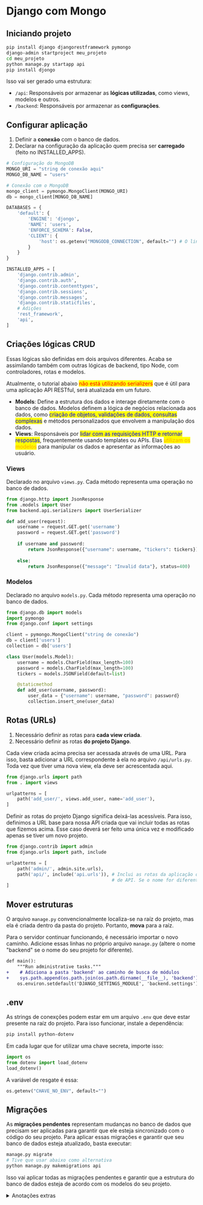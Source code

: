 # Django com Mongo

## Iniciando projeto

```bash
pip install django djangorestframework pymongo
django-admin startproject meu_projeto
cd meu_projeto
python manage.py startapp api
pip install djongo
```

Isso vai ser gerado uma estrutura:

* `/api`: Responsáveis por armazenar as **lógicas utilizadas**, como views, modelos e outros.
* `/backend`: Responsáveis por armazenar as **configurações**.

## Configurar aplicação

1. Definir a **conexão** com o banco de dados.
2. Declarar na configuração da aplicação quem precisa ser **carregado** (feito no INSTALLED\_APPS).

```python
# Configuração do MongoDB
MONGO_URI = "string de conexão aqui"
MONGO_DB_NAME = "users"

# Conexão com o MongoDB
mongo_client = pymongo.MongoClient(MONGO_URI)
db = mongo_client[MONGO_DB_NAME]

DATABASES = {
    'default': {
        'ENGINE': 'djongo',
        'NAME': 'users',
        'ENFORCE_SCHEMA': False,
        'CLIENT': {
            'host': os.getenv("MONGODB_CONNECTION", default="") # O link pode estar direto aqui
        }  
    }
}

INSTALLED_APPS = [
    'django.contrib.admin',
    'django.contrib.auth',
    'django.contrib.contenttypes',
    'django.contrib.sessions',
    'django.contrib.messages',
    'django.contrib.staticfiles',
    # Adições
    'rest_framework',
    'api',
]
```

## Criações lógicas CRUD

Essas lógicas são definidas em dois arquivos diferentes. Acaba se assimilando também com outras lógicas de backend, tipo Node, com controladores, rotas e modelos.

Atualmente, o tutorial abaixo <mark style="color:red;">não está utilizando serializers</mark> que é útil para uma aplicação API RESTful, será atualizada em um futuro.

* **Models**: Define a estrutura dos dados e interage diretamente com o banco de dados. Modelos definem a lógica de negócios relacionada aos dados, como <mark style="color:blue;">criação de objetos, validações de dados, consultas complexas</mark> e métodos personalizados que envolvem a manipulação dos dados.
* **Views**: Responsáveis por <mark style="color:blue;">lidar com as requisições HTTP e retornar respostas</mark>, frequentemente usando templates ou APIs. Elas <mark style="color:orange;">utilizam os modelos</mark> para manipular os dados e apresentar as informações ao usuário.

### Views

Declarado no arquivo `views.py`. Cada método representa uma operação no banco de dados.

```python
from django.http import JsonResponse
from .models import User
from backend.api.serializers import UserSerializer

def add_user(request):
    username = request.GET.get('username')
    password = request.GET.get('password')
    
    if username and password:
        return JsonResponse({"username": username, "tickers": tickers})
        
    else:
        return JsonResponse({"message": "Invalid data"}, status=400)
```

### Modelos

Declarado no arquivo `models.py`. Cada método representa uma operação no banco de dados.

```python
from django.db import models
import pymongo
from django.conf import settings

client = pymongo.MongoClient("string de conexão")
db = client['users']
collection = db['users']

class User(models.Model):
    username = models.CharField(max_length=100)
    password = models.CharField(max_length=100)
    tickers = models.JSONField(default=list)

    @staticmethod
    def add_user(username, password):
        user_data = {"username": username, "password": password}
        collection.insert_one(user_data)
```

## Rotas (URLs)

1. Necessário definir as rotas para **cada view criada**.
2. Necessário definir as rotas **do projeto Django**.

Cada view criada acima precisa ser acessada através de uma URL. Para isso, basta adicionar a URL correspondente à ela no arquivo `/api/urls.py`. Toda vez que tiver uma nova view, ela deve ser acrescentada aqui.

```python
from django.urls import path
from . import views

urlpatterns = [
    path('add_user/', views.add_user, name='add_user'),
]
```

Definir as rotas do projeto Django significa deixá-las acessíveis. Para isso, definimos a URL base para nossa API criada que vai incluir todas as rotas que fizemos acima. Esse caso deverá ser feito uma única vez e modificado apenas se tiver um novo projeto.

```python
from django.contrib import admin
from django.urls import path, include

urlpatterns = [
    path('admin/', admin.site.urls),
    path('api/', include('api.urls')), # Inclui as rotas da aplicação que chamamos
                                       # de API. Se o nome for diferente, mude
]
```

## Mover estruturas

O arquivo `manage.py` convencionalmente localiza-se na raíz do projeto, mas ela é criada dentro da pasta do projeto. Portanto, **mova** para a raíz.

Para o servidor continuar funcionando, é necessário importar o novo caminho. Adicione essas linhas no próprio arquivo `manage.py` (altere o nome "backend" se o nome do seu projeto for diferente).

```diff
def main():
    """Run administrative tasks."""
+    # Adiciona a pasta 'backend' ao caminho de busca de módulos
+    sys.path.append(os.path.join(os.path.dirname(__file__), 'backend'))
    os.environ.setdefault('DJANGO_SETTINGS_MODULE', 'backend.settings')
```

## .env

As strings de conexções podem estar em um arquivo `.env` que deve estar presente na raíz do projeto. Para isso funcionar, instale a dependência:

```bash
pip install python-dotenv
```

Em cada lugar que for utilizar uma chave secreta, importe isso:

```python
import os
from dotenv import load_dotenv
load_dotenv()
```

A variável de resgate é essa:

```python
os.getenv("CHAVE_NO_ENV", default="")
```

## Migrações

As **migrações pendentes** representam mudanças no banco de dados que precisam ser aplicadas para garantir que ele esteja sincronizado com o código do seu projeto. Para aplicar essas migrações e garantir que seu banco de dados esteja atualizado, basta executar:

```bash
manage.py migrate
# Tive que usar abaixo como alternativa
python manage.py makemigrations api
```

Isso vai aplicar todas as migrações pendentes e garantir que a estrutura do banco de dados esteja de acordo com os modelos do seu projeto.

<details>

<summary>Anotações extras</summary>

## Interagir com o banco de dado

pip install mongoengine

"Você está correto em questionar a necessidade de configurar a conexão com o MongoDB diretamente no `settings.py`, já que o Django já possui a configuração de banco de dados definida no campo `DATABASES` para bancos relacionais, como o **SQLite**, **PostgreSQL**, **MySQL**, etc."

"orém, o **Django** não suporta nativamente o MongoDB. Para usar o MongoDB com o Django, é necessário usar bibliotecas externas como o **`mongoengine`** (ou **`djongo`** para uma integração mais transparente com o Django ORM). Essas bibliotecas não utilizam a configuração `DATABASES` no Django, porque o MongoDB não é um banco de dados relacional, e o Django não sabe como conectá-lo diretamente através dessa configuração."

</details>
